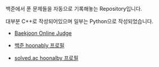 
백준에서 푼 문제들을 자동으로 기록해놓는 Repository입니다.

대부분 C++로 작성되어있으며 일부는 Python으로 작성되었습니다.



- [Baekjoon Online Judge](https://www.acmicpc.net/) 

- [백준 hoonably 프로필](https://www.acmicpc.net/user/hoonably)

- [solved.ac hoonalby 프로필](https://solved.ac/profile/hoonably)

